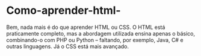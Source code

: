 # Como-aprender-html-
Bem, nada mais é do que aprender HTML ou CSS. O HTML está praticamente completo, mas a abordagem utilizada ensina apenas o básico, combinando-o com PHP ou Python – faltando, por exemplo, Java, C# e outras linguagens. Já o CSS está mais avançado.
